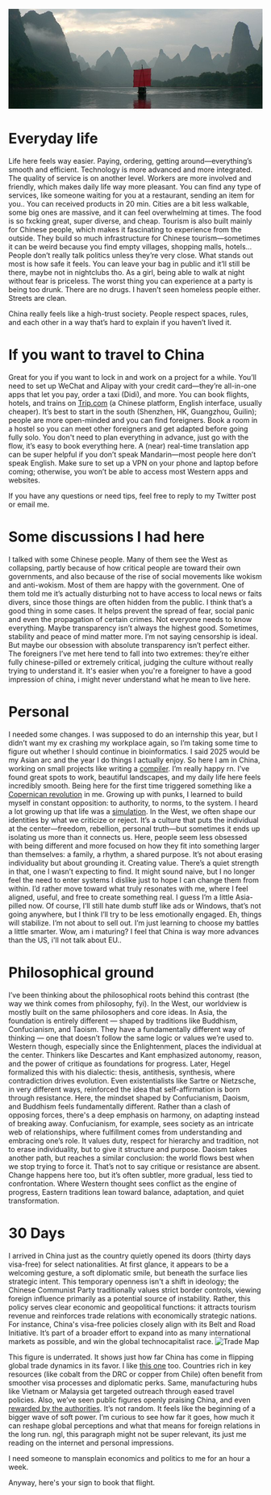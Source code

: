 ![guangxi](assets/guangxi.jpg)
# Everyday life
Life here feels way easier. Paying, ordering, getting around—everything’s smooth and efficient. Technology is more advanced and more integrated. The quality of service is on another level. Workers are more involved and friendly, which makes daily life way more pleasant. You can find any type of services, like someone waiting for you at a restaurant, sending an item for you.. You can received products in 20 min.
Cities are a bit less walkable, some big ones are massive, and it can feel overwhelming at times. The food is so fxcking great, super diverse, and cheap. Tourism is also built mainly for Chinese people, which makes it fascinating to experience from the outside. They build so much infrastructure for Chinese tourism—sometimes it can be weird because you find empty villages, shopping malls, hotels…
People don’t really talk politics unless they’re very close. What stands out most is how safe it feels. You can leave your bag in public and it’ll still be there, maybe not in nightclubs tho. As a girl, being able to walk at night without fear is priceless. The worst thing you can experience at a party is being too drunk. There are no drugs. I haven’t seen homeless people either. Streets are clean.

China really feels like a high-trust society. People respect spaces, rules, and each other in a way that’s hard to explain if you haven’t lived it.

# If you want to travel to China
Great for you if you want to lock in and work on a project for a while. You’ll need to set up WeChat and Alipay with your credit card—they’re all-in-one apps that let you pay, order a taxi (Didi), and more.
You can book flights, hotels, and trains on [Trip.com](https://www.trip.com/) (a Chinese platform, English interface, usually cheaper).
It’s best to start in the south (Shenzhen, HK, Guangzhou, Guilin); people are more open-minded and you can find foreigners. Book a room in a hostel so you can meet other foreigners and get adapted before going fully solo. You don't need to plan everything in advance, just go with the flow, it’s easy to book everything here.
A (near) real-time translation app can be super helpful if you don’t speak Mandarin—most people here don’t speak English.
Make sure to set up a VPN on your phone and laptop before coming; otherwise, you won’t be able to access most Western apps and websites.

If you have any questions or need tips, feel free to reply to my Twitter post or email me.

# Some discussions I had here
I talked with some Chinese people. Many of them see the West as collapsing, partly because of how critical people are toward their own governments, and also because of the rise of social movements like wokism and anti-wokism. Most of them are happy with the government. One of them told me it’s actually disturbing not to have access to local news or faits divers, since those things are often hidden from the public. I think that’s a good thing in some cases. It helps prevent the spread of fear, social panic and even the propagation of certain crimes. Not everyone needs to know everything. Maybe transparency isn’t always the highest good. Sometimes, stability and peace of mind matter more. I’m not saying censorship is ideal. But maybe our obsession with absolute transparency isn’t perfect either. The foreigners I’ve met here tend to fall into two extremes: they’re either fully chinese-pilled or extremely critical, judging the culture without really trying to understand it. It's easier when you're a foreigner to have a good impression of china, i might never understand what he mean to live here.


# Personal
I needed some changes. I was supposed to do an internship this year, but I didn’t want my ex crashing my workplace again, so I’m taking some time to figure out whether I should continue in bioinformatics. I said 2025 would be my Asian arc and the year I do things I actually enjoy. So here I am in China, working on small projects like writing a [compiler](https://www.youtube.com/watch?v=B5YokNW7tIs).
I’m really happy rn. I’ve found great spots to work, beautiful landscapes, and my daily life here feels incredibly smooth.
Being here for the first time triggered something like a [Copernican revolution](https://phil871.colinmclear.net/notes/kant-copernican-revolution/) in me. Growing up with punks, I learned to build myself in constant opposition: to authority, to norms, to the system. I heard a lot growing up that life was a [simulation](https://www.youtube.com/watch?v=c_Ot1OEfk9I). In the West, we often shape our identities by what we criticize or reject. It’s a culture that puts the individual at the center—freedom, rebellion, personal truth—but sometimes it ends up isolating us more than it connects us.
Here, people seem less obsessed with being different and more focused on how they fit into something larger than themselves: a family, a rhythm, a shared purpose. It’s not about erasing individuality but about grounding it. Creating value. There’s a quiet strength in that, one I wasn’t expecting to find.
It might sound naive, but I no longer feel the need to enter systems I dislike just to hope I can change them from within. I’d rather move toward what truly resonates with me, where I feel aligned, useful, and free to create something real.
I guess I’m a little Asia-pilled now. Of course, I’ll still hate dumb stuff like ads or Windows, that’s not going anywhere, but I think I’ll try to be less emotionally engaged. Eh, things will stabilize. I’m not about to sell out. I’m just learning to choose my battles a little smarter. Wow, am i maturing?
I feel that China is way more advances than the US, i'll not talk about EU..

# Philosophical ground
I’ve been thinking about the philosophical roots behind this contrast (the way we think comes from philosophy, fyi). In the West, our worldview is mostly built on the same philosophers and core ideas. In Asia, the foundation is entirely different — shaped by traditions like Buddhism, Confucianism, and Taoism. They have a fundamentally different way of thinking — one that doesn’t follow the same logic or values we’re used to.
Western though, especially since the Enlightenment, places the individual at the center. Thinkers like Descartes and Kant emphasized autonomy, reason, and the power of critique as foundations for progress. Later, Hegel formalized this with his dialectic: thesis, antithesis, synthesis, where contradiction drives evolution. Even existentialists like Sartre or Nietzsche, in very different ways, reinforced the idea that self-affirmation is born through resistance. 
Here, the mindset shaped by Confucianism, Daoism, and Buddhism feels fundamentally different. Rather than a clash of opposing forces, there's a deep emphasis on harmony, on adapting instead of breaking away. Confucianism, for example, sees society as an intricate web of relationships, where fulfillment comes from understanding and embracing one’s role. It values duty, respect for hierarchy and tradition, not to erase individuality, but to give it structure and purpose. Daoism takes another path, but reaches a similar conclusion: the world flows best when we stop trying to force it. That’s not to say critique or resistance are absent. Change happens here too, but it’s often subtler, more gradual, less tied to confrontation. Where Western thought sees conflict as the engine of progress, Eastern traditions lean toward balance, adaptation, and quiet transformation.

# 30 Days
I arrived in China just as the country quietly opened its doors (thirty days visa-free) for select nationalities. At first glance, it appears to be a welcoming gesture, a soft diplomatic smile, but beneath the surface lies strategic intent. This temporary openness isn't a shift in ideology; the Chinese Communist Party traditionally values strict border controls, viewing foreign influence primarily as a potential source of instability. Rather, this policy serves clear economic and geopolitical functions: it attracts tourism revenue and reinforces trade relations with economically strategic nations. For instance, China's visa-free policies closely align with its Belt and Road Initiative. It’s part of a broader effort to expand into as many international markets as possible, and win the global technocapitalist race.
<img src="gtd.png" alt="Trade Map" width="400"/>

This figure is underrated. It shows just how far China has come in flipping global trade dynamics in its favor. I like [this one](https://www.visualcapitalist.com/charted-chinas-exports-by-region-2000-2022/) too.
Countries rich in key resources (like cobalt from the DRC or copper from Chile) often benefit from smoother visa processes and diplomatic perks. Same, manufacturing hubs like Vietnam or Malaysia get targeted outreach through eased travel policies.
Also, we’ve seen public figures openly praising China, and even [rewarded by the authorities](https://www.scmp.com/news/china/diplomacy/article/3304034/china-hails-us-youtube-star-who-racks-10-million-views-beijing-shanghai-streams). It’s not random. It feels like the beginning of a bigger wave of soft power. I’m curious to see how far it goes, how much it can reshape global perceptions and what that means for foreign relations in the long run.
ngl, this paragraph might not be super relevant, its just me reading on the internet and personal impressions.

I need someone to mansplain economics and politics to me for an hour a week.

Anyway, here's your sign to book that flight.
